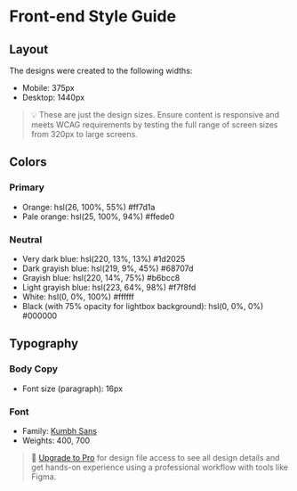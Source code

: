 # Front-end Style Guide

## Layout

The designs were created to the following widths:

- Mobile: 375px
- Desktop: 1440px

> 💡 These are just the design sizes. Ensure content is responsive and meets WCAG requirements by testing the full range of screen sizes from 320px to large screens.

## Colors

### Primary

- Orange: hsl(26, 100%, 55%) #ff7d1a
- Pale orange: hsl(25, 100%, 94%) #ffede0


### Neutral

- Very dark blue: hsl(220, 13%, 13%) #1d2025
- Dark grayish blue: hsl(219, 9%, 45%) #68707d
- Grayish blue: hsl(220, 14%, 75%) #b6bcc8
- Light grayish blue: hsl(223, 64%, 98%) #f7f8fd
- White: hsl(0, 0%, 100%) #ffffff
- Black (with 75% opacity for lightbox background): hsl(0, 0%, 0%) #000000

## Typography

### Body Copy

- Font size (paragraph): 16px

### Font

- Family: [Kumbh Sans](https://fonts.google.com/specimen/Kumbh+Sans)
- Weights: 400, 700

> 💎 [Upgrade to Pro](https://www.frontendmentor.io/pro?ref=style-guide) for design file access to see all design details and get hands-on experience using a professional workflow with tools like Figma.
